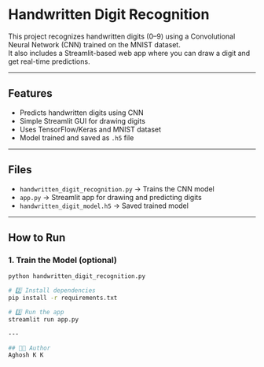 # Handwritten Digit Recognition

This project recognizes handwritten digits (0–9) using a Convolutional Neural Network (CNN) trained on the MNIST dataset.  
It also includes a Streamlit-based web app where you can draw a digit and get real-time predictions.

---

## Features
- Predicts handwritten digits using CNN  
- Simple Streamlit GUI for drawing digits  
- Uses TensorFlow/Keras and MNIST dataset  
- Model trained and saved as `.h5` file  

---

## Files
- `handwritten_digit_recognition.py` → Trains the CNN model  
- `app.py` → Streamlit app for drawing and predicting digits  
- `handwritten_digit_model.h5` → Saved trained model  

---

## How to Run

### 1. Train the Model (optional)
```bash
python handwritten_digit_recognition.py

# 2️⃣ Install dependencies
pip install -r requirements.txt

# 3️⃣ Run the app
streamlit run app.py

---

## 👨‍💻 Author
Aghosh K K